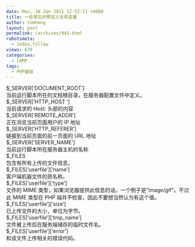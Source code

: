 ```yaml
---
date: Mon, 10 Jan 2011 12:52:21 +0000
title: 一些常见的预定义全局变量
author: tomheng
layout: post
permalink: /archives/941.html
robotsmeta:
  - index,follow
views: 676
categories:
  - LAMP
tags:
  - PHP基础
---
```

$\_SERVER[&#8216;DOCUMENT\_ROOT&#8217;]  
当前运行脚本所在的文档根目录。在服务器配置文件中定义。     
$\_SERVER[&#8216;HTTP\_HOST &#8216;]  
当前请求的 Host: 头部的内容  
$\_SERVER[&#8216;REMOTE\_ADDR&#8217;]  
正在浏览当前页面用户的 IP 地址  
$\_SERVER[&#8216;HTTP\_REFERER&#8217;]  
链接到当前页面的前一页面的 URL 地址  
$\_SERVER[&#8216;SERVER\_NAME&#8217;]  
当前运行脚本所在服务器主机的名称  
$_FILES  
包含有所有上传的文件信息。  
$_FILES\[&#8216;userfile&#8217;\]\[&#8216;name&#8217;\]  
客户端机器文件的原名称。  
$_FILES\[&#8216;userfile&#8217;\]\[&#8216;type&#8217;\]  
文件的 MIME 类型，如果浏览器提供此信息的话。一个例子是“image/gif”。不过此 MIME 类型在 PHP 端并不检查，因此不要想当然认为有这个值。  
$_FILES\[&#8216;userfile&#8217;\]\[&#8216;size&#8217;\]  
已上传文件的大小，单位为字节。  
$\_FILES\[&#8216;userfile&#8217;\]\[&#8216;tmp\_name&#8217;\]  
文件被上传后在服务端储存的临时文件名。  
$_FILES\[&#8216;userfile&#8217;\]\[&#8216;error&#8217;\]  
和该文件上传相关的错误代码。
